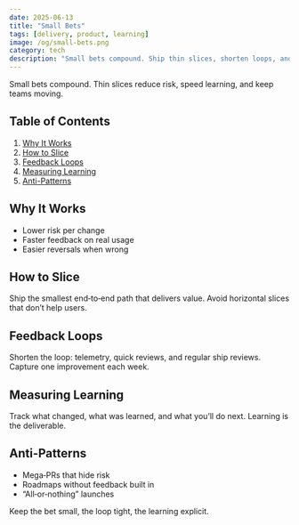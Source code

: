 ```yaml
---
date: 2025-06-13
title: "Small Bets"
tags: [delivery, product, learning]
image: /og/small-bets.png
category: tech
description: "Small bets compound. Ship thin slices, shorten loops, and make learning explicit to move faster with less risk."
---
```


Small bets compound. Thin slices reduce risk, speed learning, and keep teams moving.

## Table of Contents

1. [Why It Works](#why-it-works)
2. [How to Slice](#how-to-slice)
3. [Feedback Loops](#feedback-loops)
4. [Measuring Learning](#measuring-learning)
5. [Anti-Patterns](#anti-patterns)

## Why It Works

- Lower risk per change
- Faster feedback on real usage
- Easier reversals when wrong

## How to Slice

Ship the smallest end‑to‑end path that delivers value. Avoid horizontal slices that don’t help users.

## Feedback Loops

Shorten the loop: telemetry, quick reviews, and regular ship reviews. Capture one improvement each week.

## Measuring Learning

Track what changed, what was learned, and what you’ll do next. Learning is the deliverable.

## Anti-Patterns

- Mega‑PRs that hide risk
- Roadmaps without feedback built in
- “All‑or‑nothing” launches

Keep the bet small, the loop tight, the learning explicit.